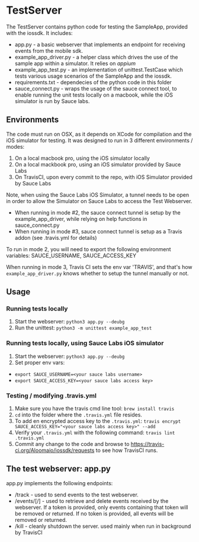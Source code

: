 # TestServer

The TestServer contains python code for testing the SampleApp, provided with the iossdk. It includes:

- app.py - a basic webserver that implements an endpoint for receiving events from the mobile sdk.
- example_app_driver.py - a helper class which drives the use of the sample app within a simulator. It relies on *appium*
- example_app_test.py - an implementation of unittest.TestCase which tests various usage scenarios of the SampleApp and the iossdk.
- requirements.txt - dependecies of the python code in this folder
- sauce_connect.py - wraps the usage of the sauce connect tool, to enable running the unit tests locally on a macbook, while the iOS simulator is run by Sauce labs.


## Environments

The code must run on OSX, as it depends on XCode for compilation and the iOS simulator for testing. It was designed to run in 3 different environments / modes:

1. On a local macbook pro, using the iOS simulator locally
2. On a local mackbook pro, using an iOS simulator provided by Sauce Labs
3. On TravisCI, upon every commit to the repo, with iOS Simulator provided by Sauce Labs

Note, when using the Sauce Labs iOS Simulator, a tunnel needs to be open in order to allow the Simulator on Sauce Labs to access the Test Webserver.
  - When running in mode #2, the sauce connect tunnel is setup by the example_app_driver, while relying on help functions in sauce_connect.py
  - When running in mode #3, sauce connect tunnel is setup as a Travis addon (see .travis.yml for details)

To run in mode 2, you will need to export the following environment variables:
SAUCE_USERNAME, SAUCE_ACCESS_KEY

When running in mode 3, Travis CI sets the env var 'TRAVIS', and that's how `example_app_driver.py` knows whether to setup the tunnel manually or not.


## Usage

### Running tests locally

1. Start the webserver: `python3 app.py --deubg`
2. Run the unittest: `python3 -m unittest example_app_test`

### Running tests locally, using Sauce Labs iOS simulator

1. Start the webserver: `python3 app.py --deubg`
2. Set proper env vars:
  - `export SAUCE_USERNAME=<your sauce labs username>`
  - `export SAUCE_ACCESS_KEY=<your sauce labs access key>`

### Testing / modifying .travis.yml

1. Make sure you have the travis cmd line tool: `brew install travis`
2. `cd` into the folder where the `.travis.yml` file resides.
3. To add en encrypted access key to the `.travis.yml`: `travis encrypt SAUCE_ACCESS_KEY="<your sauce labs access key>" --add`
4. Verify your `.travis.yml` with the following command: `travis lint .travis.yml`
5. Commit any change to the code and browse to https://travis-ci.org/Aloomaio/iossdk/requests to see how TravisCI runs.


## The test webserver: app.py

app.py implements the following endpoints:

- /track - used to send events to the test webserver.
- /events/[<token>/] - used to retrieve and delete events received by the webserver. If a token is provided, only events containing that token will be removed or returned. If no token is provided, all events will be removed or returned.
- /kill - cleanly shutdown the server. used mainly when run in background by TravisCI
